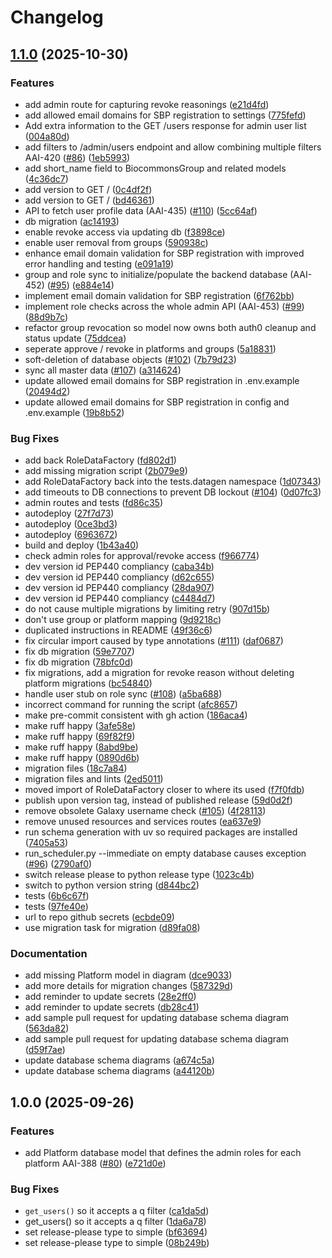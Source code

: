 # Changelog

## [1.1.0](https://github.com/AustralianBioCommons/aai-backend/compare/v1.0.0...v1.1.0) (2025-10-30)


### Features

* add admin route for capturing revoke reasonings ([e21d4fd](https://github.com/AustralianBioCommons/aai-backend/commit/e21d4fd84ec0346bc4ac83801e093cfa755ccf35))
* add allowed email domains for SBP registration to settings ([775fefd](https://github.com/AustralianBioCommons/aai-backend/commit/775fefd744f8e870111dea7f586f4743e3a48f06))
* Add extra information to the GET /users response for admin user list ([004a80d](https://github.com/AustralianBioCommons/aai-backend/commit/004a80d5fb473e70ac1da347b351a28826918316))
* add filters to /admin/users endpoint and allow combining multiple filters AAI-420 ([#86](https://github.com/AustralianBioCommons/aai-backend/issues/86)) ([1eb5993](https://github.com/AustralianBioCommons/aai-backend/commit/1eb59935dcaddf585a67c7e10410e94d8b92fe82))
* add short_name field to BiocommonsGroup and related models ([4c36dc7](https://github.com/AustralianBioCommons/aai-backend/commit/4c36dc74c617eeda5e57d0a745dafdfa761fefea))
* add version to GET / ([0c4df2f](https://github.com/AustralianBioCommons/aai-backend/commit/0c4df2f41656224eab755f2eec16380e51d2b129))
* add version to GET / ([bd46361](https://github.com/AustralianBioCommons/aai-backend/commit/bd46361c9c9976f0dfac7e2ab87d978e9b0250ea))
* API to fetch user profile data (AAI-435) ([#110](https://github.com/AustralianBioCommons/aai-backend/issues/110)) ([5cc64af](https://github.com/AustralianBioCommons/aai-backend/commit/5cc64afea0f98f9efb1b0fffbddd99a72cfb4b6e))
* db migration ([ac14193](https://github.com/AustralianBioCommons/aai-backend/commit/ac1419385a54265f4e9ec643d38ff68b063a7ea8))
* enable revoke access via updating db ([f3898ce](https://github.com/AustralianBioCommons/aai-backend/commit/f3898ced910767f9d0f68b380196893d1c20c5f1))
* enable user removal from groups ([590938c](https://github.com/AustralianBioCommons/aai-backend/commit/590938c6250f6aa2385ad8f481214a71f44ddd63))
* enhance email domain validation for SBP registration with improved error handling and testing ([e091a19](https://github.com/AustralianBioCommons/aai-backend/commit/e091a195b62a85c28c247e081ab99ae63ee9f1c0))
* group and role sync to initialize/populate the backend database (AAI-452) ([#95](https://github.com/AustralianBioCommons/aai-backend/issues/95)) ([e884e14](https://github.com/AustralianBioCommons/aai-backend/commit/e884e14bc8f398de24bbe2867236f5c37a2fb7f9))
* implement email domain validation for SBP registration ([6f762bb](https://github.com/AustralianBioCommons/aai-backend/commit/6f762bb6f07df81e96fdc3c28f860800fae57d73))
* implement role checks across the whole admin API (AAI-453) ([#99](https://github.com/AustralianBioCommons/aai-backend/issues/99)) ([88d9b7c](https://github.com/AustralianBioCommons/aai-backend/commit/88d9b7c6c91c27da57ac5550e8af8e59e462fc64))
* refactor group revocation so model now owns both auth0 cleanup and status update ([75ddcea](https://github.com/AustralianBioCommons/aai-backend/commit/75ddcea5d6c9aaa893586ce77a96056ceb127f58))
* seperate approve / revoke in platforms and groups ([5a18831](https://github.com/AustralianBioCommons/aai-backend/commit/5a18831e00a9f32fe5f9e7e84fa34cdccef5abe0))
* soft-deletion of database objects ([#102](https://github.com/AustralianBioCommons/aai-backend/issues/102)) ([7b79d23](https://github.com/AustralianBioCommons/aai-backend/commit/7b79d23727f5026dfa19be05e5dff0473c0285e5))
* sync all master data ([#107](https://github.com/AustralianBioCommons/aai-backend/issues/107)) ([a314624](https://github.com/AustralianBioCommons/aai-backend/commit/a3146240fdcda736917a1dd28fb0262c3257b97b))
* update allowed email domains for SBP registration in .env.example ([20494d2](https://github.com/AustralianBioCommons/aai-backend/commit/20494d29e8a991e080e9c5f1c97e09ea3a942816))
* update allowed email domains for SBP registration in config and .env.example ([19b8b52](https://github.com/AustralianBioCommons/aai-backend/commit/19b8b5286278b235220fa10baf62921370a15f65))


### Bug Fixes

* add back RoleDataFactory ([fd802d1](https://github.com/AustralianBioCommons/aai-backend/commit/fd802d18778caae7d75024711678fa6450a3c607))
* add missing migration script ([2b079e9](https://github.com/AustralianBioCommons/aai-backend/commit/2b079e92fc3932c2eca1827913c219a73a35cb5b))
* add RoleDataFactory back into the tests.datagen namespace ([1d07343](https://github.com/AustralianBioCommons/aai-backend/commit/1d0734321e6f56f966df67b2b87fbd02c61eba7e))
* add timeouts to DB connections to prevent DB lockout ([#104](https://github.com/AustralianBioCommons/aai-backend/issues/104)) ([0d07fc3](https://github.com/AustralianBioCommons/aai-backend/commit/0d07fc39525ed73df11b74bfd6bc71cdb501547a))
* admin routes and tests ([fd86c35](https://github.com/AustralianBioCommons/aai-backend/commit/fd86c35a09795f091e59119b4cb94138272adead))
* autodeploy ([27f7d73](https://github.com/AustralianBioCommons/aai-backend/commit/27f7d73a7fd37ae91a407bd20acfa87c051d3f66))
* autodeploy ([0ce3bd3](https://github.com/AustralianBioCommons/aai-backend/commit/0ce3bd3b69352c1512d4283999c895d5067aa00e))
* autodeploy ([6963672](https://github.com/AustralianBioCommons/aai-backend/commit/6963672a979e789994f06dc167dad6746cf96f3c))
* build and deploy ([1b43a40](https://github.com/AustralianBioCommons/aai-backend/commit/1b43a40f2912804e4240af6423c69cf75701b6a9))
* check admin roles for approval/revoke access ([f966774](https://github.com/AustralianBioCommons/aai-backend/commit/f9667744f488576eb595227a212981757fa4c7c0))
* dev version id PEP440 compliancy ([caba34b](https://github.com/AustralianBioCommons/aai-backend/commit/caba34b9ad14d07e452a9ce6dc4cc6dfc2e50a91))
* dev version id PEP440 compliancy ([d62c655](https://github.com/AustralianBioCommons/aai-backend/commit/d62c655817b7a5921fac263d7c08029d433fcf90))
* dev version id PEP440 compliancy ([28da907](https://github.com/AustralianBioCommons/aai-backend/commit/28da90767738e5f6842deb4e91f73cdfc1d18543))
* dev version id PEP440 compliancy ([c4484d7](https://github.com/AustralianBioCommons/aai-backend/commit/c4484d73f018c7b3aa2af8abd2a47fc2a7c8a79a))
* do not cause multiple migrations by limiting retry ([907d15b](https://github.com/AustralianBioCommons/aai-backend/commit/907d15bdd3dc88901522ffc9ab5cd057b41dedc8))
* don't use group or platform mapping ([9d9218c](https://github.com/AustralianBioCommons/aai-backend/commit/9d9218caf3f391192f0e06dd2118033ca854384a))
* duplicated instructions in README ([49f36c6](https://github.com/AustralianBioCommons/aai-backend/commit/49f36c6b42662c070b093986acc46bfba21f7474))
* fix circular import caused by type annotations ([#111](https://github.com/AustralianBioCommons/aai-backend/issues/111)) ([daf0687](https://github.com/AustralianBioCommons/aai-backend/commit/daf0687e3a9ba436a2d22748bb284031a62a470d))
* fix db migration ([59e7707](https://github.com/AustralianBioCommons/aai-backend/commit/59e7707c05609b2c8cadcff063a43d1ea1da3aa6))
* fix db migration ([78bfc0d](https://github.com/AustralianBioCommons/aai-backend/commit/78bfc0d6f83bb6066681497c58c2e14a61f9fc5f))
* fix migrations, add a migration for revoke reason without deleting platform migrations ([bc54840](https://github.com/AustralianBioCommons/aai-backend/commit/bc548401134551b99e0ca262f860495d23fb6bb3))
* handle user stub on role sync ([#108](https://github.com/AustralianBioCommons/aai-backend/issues/108)) ([a5ba688](https://github.com/AustralianBioCommons/aai-backend/commit/a5ba688c2fdd8128dea7595c4157fa04f384a965))
* incorrect command for running the script ([afc8657](https://github.com/AustralianBioCommons/aai-backend/commit/afc8657ae4b693e3d1a36919863aa3bf9fcb8f8b))
* make pre-commit consistent with gh action ([186aca4](https://github.com/AustralianBioCommons/aai-backend/commit/186aca49b261f00123479d990b1d5cf2d3a03d97))
* make ruff happy ([3afe58e](https://github.com/AustralianBioCommons/aai-backend/commit/3afe58e7f7e81e530f551b3b394d011f6c9bad7f))
* make ruff happy ([69f82f9](https://github.com/AustralianBioCommons/aai-backend/commit/69f82f95c240b4e2b0f9d66ad9c8a9db7bbaf27c))
* make ruff happy ([8abd9be](https://github.com/AustralianBioCommons/aai-backend/commit/8abd9be204e39f78fd6ff785a1f0d4f8bc5581c8))
* make ruff happy ([0890d6b](https://github.com/AustralianBioCommons/aai-backend/commit/0890d6be15ff16a1be36c4d728816a72b99aa12c))
* migration files ([18c7a84](https://github.com/AustralianBioCommons/aai-backend/commit/18c7a84fb3d95c46525e68cf3c39a2653a017e62))
* migration files and lints ([2ed5011](https://github.com/AustralianBioCommons/aai-backend/commit/2ed5011c6e3952ee0ef9cd58b8c85d42d581a313))
* moved import of RoleDataFactory closer to where its used ([f7f0fdb](https://github.com/AustralianBioCommons/aai-backend/commit/f7f0fdb50f5b85ef7b5ce6f9b9f2f4fbfb715e60))
* publish upon version tag, instead of published release ([59d0d2f](https://github.com/AustralianBioCommons/aai-backend/commit/59d0d2fd50cdada23c97f8c1681b797159aea9d9))
* remove obsolete Galaxy username check ([#105](https://github.com/AustralianBioCommons/aai-backend/issues/105)) ([4f28113](https://github.com/AustralianBioCommons/aai-backend/commit/4f28113d1ab8b4ca12cc558f0c70b9a6b2e89c52))
* remove unused resources and services routes ([ea637e9](https://github.com/AustralianBioCommons/aai-backend/commit/ea637e94b4bb6d2eb8d5212f125534ce21ecfee5))
* run schema generation with uv so required packages are installed ([7405a53](https://github.com/AustralianBioCommons/aai-backend/commit/7405a538ee59bbb9ae4a3200603c0eab2fefce75))
* run_scheduler.py --immediate on empty database causes exception ([#96](https://github.com/AustralianBioCommons/aai-backend/issues/96)) ([2790af0](https://github.com/AustralianBioCommons/aai-backend/commit/2790af0003a82796248221165762025f73fcdc2f))
* switch release please to python release type ([1023c4b](https://github.com/AustralianBioCommons/aai-backend/commit/1023c4b56b44d9a7ec18fc73a30270cc9f48ab1c))
* switch to python version string ([d844bc2](https://github.com/AustralianBioCommons/aai-backend/commit/d844bc29a26303f0354010b11988b87cb0e8d626))
* tests ([6b6c67f](https://github.com/AustralianBioCommons/aai-backend/commit/6b6c67fa1ed52c281749212deebe48cb1319d2e7))
* tests ([97fe40e](https://github.com/AustralianBioCommons/aai-backend/commit/97fe40e2a9d9dc5342d69f416a1e4d6cf65968b6))
* url to repo github secrets ([ecbde09](https://github.com/AustralianBioCommons/aai-backend/commit/ecbde092031f1eada06cbecbc8a390d8b0d21422))
* use migration task for migration ([d89fa08](https://github.com/AustralianBioCommons/aai-backend/commit/d89fa08754ea182f076e4f83d71178683a729e83))


### Documentation

* add missing Platform model in diagram ([dce9033](https://github.com/AustralianBioCommons/aai-backend/commit/dce9033cff4b2e2bbb96a8026131b97c36bbcac9))
* add more details for migration changes ([587329d](https://github.com/AustralianBioCommons/aai-backend/commit/587329d15ed9ee1723862eeb2e4a8ffff9ce8349))
* add reminder to update secrets ([28e2ff0](https://github.com/AustralianBioCommons/aai-backend/commit/28e2ff0f46d00b85dfa9f6ac9e987dbec5e69ab3))
* add reminder to update secrets ([db28c41](https://github.com/AustralianBioCommons/aai-backend/commit/db28c417fe6ff788bfd4876614d222675e08002e))
* add sample pull request for updating database schema diagram ([563da82](https://github.com/AustralianBioCommons/aai-backend/commit/563da825e36fd4c0cfd46f0fa7032638a81559c6))
* add sample pull request for updating database schema diagram ([d59f7ae](https://github.com/AustralianBioCommons/aai-backend/commit/d59f7ae41b5b69cc61a00f31dfcc715d5ec3200b))
* update database schema diagrams ([a674c5a](https://github.com/AustralianBioCommons/aai-backend/commit/a674c5a46a5e16aa44e740f249096341dbbc48e4))
* update database schema diagrams ([a44120b](https://github.com/AustralianBioCommons/aai-backend/commit/a44120b078c071a98538f3369bfe92f3498e69b1))

## 1.0.0 (2025-09-26)


### Features

* add Platform database model that defines the admin roles for each platform AAI-388 ([#80](https://github.com/AustralianBioCommons/aai-backend/issues/80)) ([e721d0e](https://github.com/AustralianBioCommons/aai-backend/commit/e721d0e44c5a1b221fb861a9d37f7e1162e3d0b5))


### Bug Fixes

* `get_users()` so it accepts a q filter ([ca1da5d](https://github.com/AustralianBioCommons/aai-backend/commit/ca1da5d87179bc46506d816fe2f635bc901954ee))
* get_users() so it accepts a q filter ([1da6a78](https://github.com/AustralianBioCommons/aai-backend/commit/1da6a7852922a18ce93f8a80d41e798b8d084f6f))
* set release-please type to simple ([bf63694](https://github.com/AustralianBioCommons/aai-backend/commit/bf6369446d780c90c80fede405471aff2c1a1b13))
* set release-please type to simple ([08b249b](https://github.com/AustralianBioCommons/aai-backend/commit/08b249b3f1e438b61dc0386099fd105b87781874))
